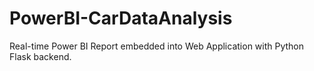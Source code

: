 # PowerBI-CarDataAnalysis
Real-time Power BI Report embedded into Web Application with Python Flask backend. 
